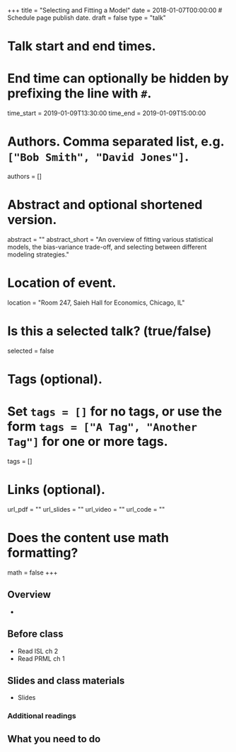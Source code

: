 +++
title = "Selecting and Fitting a Model"
date = 2018-01-07T00:00:00  # Schedule page publish date.
draft = false
type = "talk"

# Talk start and end times.
#   End time can optionally be hidden by prefixing the line with `#`.
time_start = 2019-01-09T13:30:00
time_end = 2019-01-09T15:00:00

# Authors. Comma separated list, e.g. `["Bob Smith", "David Jones"]`.
authors = []

# Abstract and optional shortened version.
abstract = ""
abstract_short = "An overview of fitting various statistical models, the bias-variance trade-off, and selecting between different modeling strategies."

# Location of event.
location = "Room 247, Saieh Hall for Economics, Chicago, IL"

# Is this a selected talk? (true/false)
selected = false

# Tags (optional).
#   Set `tags = []` for no tags, or use the form `tags = ["A Tag", "Another Tag"]` for one or more tags.
tags = []

# Links (optional).
url_pdf = ""
url_slides = ""
url_video = ""
url_code = ""

# Does the content use math formatting?
math = false
+++

## Overview

* 

## Before class

* Read ISL ch 2
* Read PRML ch 1

## Slides and class materials

* Slides

### Additional readings


## What you need to do

